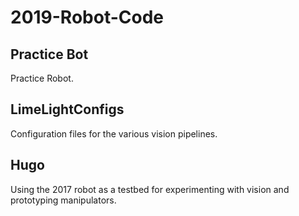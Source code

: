 # 2019-Robot-Code

## Practice Bot

Practice Robot.

## LimeLightConfigs

Configuration files for the various vision pipelines.

## Hugo

Using the 2017 robot as a testbed for experimenting with vision and prototyping manipulators.
